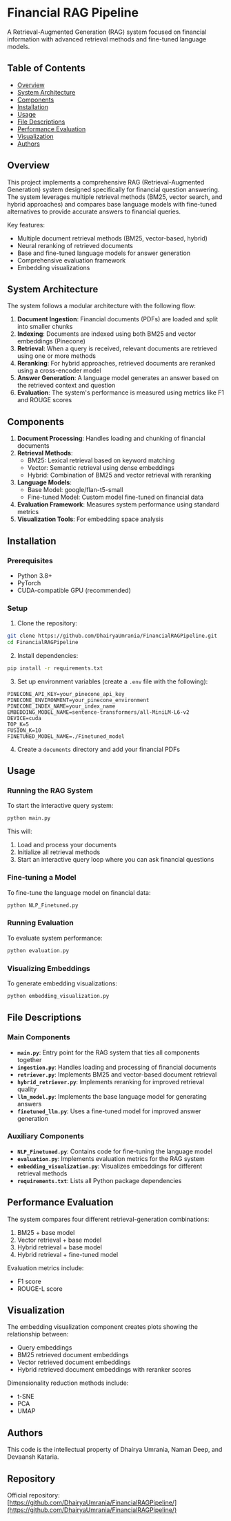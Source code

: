 # Financial RAG Pipeline

A Retrieval-Augmented Generation (RAG) system focused on financial information with advanced retrieval methods and fine-tuned language models.

## Table of Contents
- [Overview](#overview)
- [System Architecture](#system-architecture)
- [Components](#components)
- [Installation](#installation)
- [Usage](#usage)
- [File Descriptions](#file-descriptions)
- [Performance Evaluation](#performance-evaluation)
- [Visualization](#visualization)
- [Authors](#authors)

## Overview

This project implements a comprehensive RAG (Retrieval-Augmented Generation) system designed specifically for financial question answering. The system leverages multiple retrieval methods (BM25, vector search, and hybrid approaches) and compares base language models with fine-tuned alternatives to provide accurate answers to financial queries.

Key features:
- Multiple document retrieval methods (BM25, vector-based, hybrid)
- Neural reranking of retrieved documents
- Base and fine-tuned language models for answer generation
- Comprehensive evaluation framework
- Embedding visualizations

## System Architecture

The system follows a modular architecture with the following flow:

1. **Document Ingestion**: Financial documents (PDFs) are loaded and split into smaller chunks
2. **Indexing**: Documents are indexed using both BM25 and vector embeddings (Pinecone)
3. **Retrieval**: When a query is received, relevant documents are retrieved using one or more methods
4. **Reranking**: For hybrid approaches, retrieved documents are reranked using a cross-encoder model
5. **Answer Generation**: A language model generates an answer based on the retrieved context and question
6. **Evaluation**: The system's performance is measured using metrics like F1 and ROUGE scores

## Components

1. **Document Processing**: Handles loading and chunking of financial documents
2. **Retrieval Methods**:
   - BM25: Lexical retrieval based on keyword matching
   - Vector: Semantic retrieval using dense embeddings
   - Hybrid: Combination of BM25 and vector retrieval with reranking
3. **Language Models**:
   - Base Model: google/flan-t5-small
   - Fine-tuned Model: Custom model fine-tuned on financial data
4. **Evaluation Framework**: Measures system performance using standard metrics
5. **Visualization Tools**: For embedding space analysis

## Installation

### Prerequisites
- Python 3.8+
- PyTorch
- CUDA-compatible GPU (recommended)

### Setup

1. Clone the repository:
```bash
git clone https://github.com/DhairyaUmrania/FinancialRAGPipeline.git
cd FinancialRAGPipeline
```

2. Install dependencies:
```bash
pip install -r requirements.txt
```

3. Set up environment variables (create a `.env` file with the following):
```
PINECONE_API_KEY=your_pinecone_api_key
PINECONE_ENVIRONMENT=your_pinecone_environment
PINECONE_INDEX_NAME=your_index_name
EMBEDDING_MODEL_NAME=sentence-transformers/all-MiniLM-L6-v2
DEVICE=cuda
TOP_K=5
FUSION_K=10
FINETUNED_MODEL_NAME=./Finetuned_model
```

4. Create a `documents` directory and add your financial PDFs

## Usage

### Running the RAG System

To start the interactive query system:
```bash
python main.py
```

This will:
1. Load and process your documents
2. Initialize all retrieval methods
3. Start an interactive query loop where you can ask financial questions

### Fine-tuning a Model

To fine-tune the language model on financial data:
```bash
python NLP_Finetuned.py
```

### Running Evaluation

To evaluate system performance:
```bash
python evaluation.py
```

### Visualizing Embeddings

To generate embedding visualizations:
```bash
python embedding_visualization.py
```

## File Descriptions

### Main Components

- **`main.py`**: Entry point for the RAG system that ties all components together
- **`ingestion.py`**: Handles loading and processing of financial documents
- **`retriever.py`**: Implements BM25 and vector-based document retrieval
- **`hybrid_retriever.py`**: Implements reranking for improved retrieval quality
- **`llm_model.py`**: Implements the base language model for generating answers
- **`finetuned_llm.py`**: Uses a fine-tuned model for improved answer generation

### Auxiliary Components

- **`NLP_Finetuned.py`**: Contains code for fine-tuning the language model
- **`evaluation.py`**: Implements evaluation metrics for the RAG system
- **`embedding_visualization.py`**: Visualizes embeddings for different retrieval methods
- **`requirements.txt`**: Lists all Python package dependencies

## Performance Evaluation

The system compares four different retrieval-generation combinations:
1. BM25 + base model
2. Vector retrieval + base model
3. Hybrid retrieval + base model
4. Hybrid retrieval + fine-tuned model

Evaluation metrics include:
- F1 score
- ROUGE-L score

## Visualization

The embedding visualization component creates plots showing the relationship between:
- Query embeddings
- BM25 retrieved document embeddings
- Vector retrieved document embeddings
- Hybrid retrieved document embeddings with reranker scores

Dimensionality reduction methods include:
- t-SNE
- PCA
- UMAP

## Authors

This code is the intellectual property of Dhairya Umrania, Naman Deep, and Devaansh Kataria.

## Repository

Official repository: [https://github.com/DhairyaUmrania/FinancialRAGPipeline/](https://github.com/DhairyaUmrania/FinancialRAGPipeline/)
